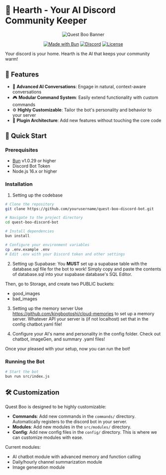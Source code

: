 # 🤖 Hearth - Your AI Discord Community Keeper

<div align="center">

![Quest Boo Banner](https://github.com/user-attachments/assets/0bd089bd-02f5-409d-b957-45fbb310bdcb)

[![Made with Bun](https://img.shields.io/badge/Made%20with-Bun-orange.svg)](https://bun.sh)
[![Discord](https://img.shields.io/badge/Discord-Add%20to%20Server-7289DA.svg)](https://discord.gg/bitcoinboos)
[![License](https://img.shields.io/badge/license-MIT-blue.svg)](LICENSE)

</div>

Your discord is your home. Hearth is the AI that keeps your community warm!

## 🌟 Features

- 🤖 **Advanced AI Conversations**: Engage in natural, context-aware conversations
- 🎮 **Modular Command System**: Easily extend functionality with custom commands
- ⚙️ **Highly Customizable**: Tailor the bot's personality and behavior to your server
- 🔌 **Plugin Architecture**: Add new features without touching the core code

## 🚀 Quick Start

### Prerequisites

- [Bun](https://bun.sh) v1.0.29 or higher
- Discord Bot Token
- Node.js 16.x or higher

### Installation

1. Setting up the codebase
```bash
# Clone the repository
git clone https://github.com/yourusername/quest-boo-discord-bot.git

# Navigate to the project directory
cd quest-boo-discord-bot

# Install dependencies
bun install

# Configure your environment variables
cp .env.example .env
# Edit .env with your Discord token and other settings
```

2. Setting up Supabase:
You **MUST** set up a supabase table with the database.sql file for the bot to work! Simply copy and paste the contents of database.sql into your supabase database's SQL Editor.

Then, go to Storage, and create two PUBLIC buckets: 
- good_images
- bad_images

3. Setting up the memory server
Use https://github.com/kingbootoshi/cloud-memories to set up a memory server. Whatever API your server is (if not localhost) set that in the config chatbot.yaml file!

4. Configure your AI's name and personality in the config folder. Check out chatbot, imageGen, and summary .yaml files!

Once your pleased with your setup, now you can run the bot!

### Running the Bot

```bash
# Start the bot
bun run src/index.js
```

## 🛠️ Customization

Quest Boo is designed to be highly customizable:

- **Commands**: Add new commands in the `commands/` directory. Automatically registers to the discord bot in your server.
- **Modules**: Add new modules in the `src/modules/` directory.
- **Config**: Add new config files in the `config/` directory. This is where we can customize modules with ease.

Current modules:

- AI chatbot module with advanced memory and function calling
- Daily/hourly channel summarization module
- Image generation module